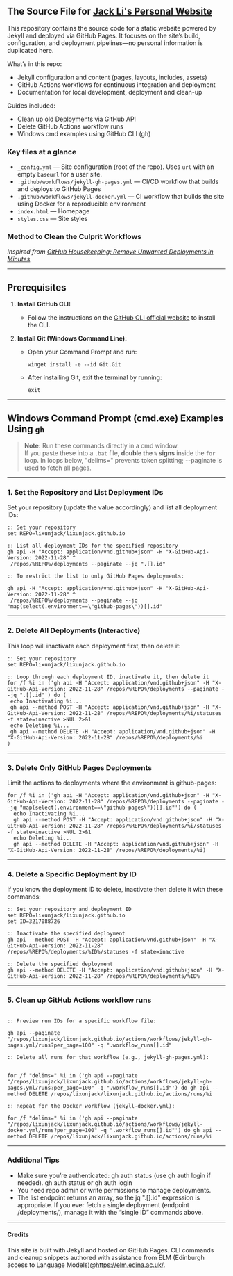 ## The Source File for [Jack Li's Personal Website](https://lixunjack.github.io)

This repository contains the source code for a static website powered by Jekyll and deployed via GitHub Pages. It focuses on the site’s build, configuration, and deployment pipelines—no personal information is duplicated here.

What’s in this repo:
- Jekyll configuration and content (pages, layouts, includes, assets)
- GitHub Actions workflows for continuous integration and deployment
- Documentation for local development, deployment and clean-up

Guides included:
 - Clean up old Deployments via GitHub API
 - Delete GitHub Actions workflow runs
 - Windows cmd examples using GitHub CLI (gh)



### Key files at a glance
- `_config.yml` — Site configuration (root of the repo). Uses `url` with an empty `baseurl` for a user site.
- `.github/workflows/jekyll-gh-pages.yml` — CI/CD workflow that builds and deploys to GitHub Pages
- `.github/workflows/jekyll-docker.yml` — CI workflow that builds the site using Docker for a reproducible environment
- `index.html` — Homepage
- `styles.css` — Site styles


### Method to Clean the Culprit Workflows

_Inspired from [GitHub Housekeeping: Remove Unwanted Deployments in Minutes](https://dhanushkac.medium.com/github-housekeeping-remove-unwanted-deployments-in-minutes-a57a52969eb2)_

---

## Prerequisites

1. **Install GitHub CLI:**
   - Follow the instructions on the [GitHub CLI official website](https://cli.github.com/) to install the CLI.

2. **Install Git (Windows Command Line):**
   - Open your Command Prompt and run:
     ```batch
     winget install -e --id Git.Git
     ```
   - After installing Git, exit the terminal by running:
     ```batch
     exit
     ```

---

## Windows Command Prompt (cmd.exe) Examples Using `gh`

> **Note:** Run these commands directly in a cmd window.  
> If you paste these into a `.bat` file, **double the `%` signs** inside the `for` loop.
> In loops below, "delims=" prevents token splitting; --paginate is used to fetch all pages.


---

### 1. Set the Repository and List Deployment IDs

Set your repository (update the value accordingly) and list all deployment IDs:
 ```batch
:: Set your repository
set REPO=lixunjack/lixunjack.github.io

:: List all deployment IDs for the specified repository
gh api -H "Accept: application/vnd.github+json" -H "X-GitHub-Api-Version: 2022-11-28" ^
  /repos/%REPO%/deployments --paginate --jq ".[].id"

:: To restrict the list to only GitHub Pages deployments:

gh api -H "Accept: application/vnd.github+json" -H "X-GitHub-Api-Version: 2022-11-28" ^
  /repos/%REPO%/deployments --paginate --jq "map(select(.environment==\"github-pages\"))[].id"
 ```

---

### 2. Delete All Deployments (Interactive)

This loop will inactivate each deployment first, then delete it:
 
 ```batch
:: Set your repository
set REPO=lixunjack/lixunjack.github.io

:: Loop through each deployment ID, inactivate it, then delete it
for /f %i in ('gh api -H "Accept: application/vnd.github+json" -H "X-GitHub-Api-Version: 2022-11-28" /repos/%REPO%/deployments --paginate --jq ".[].id"') do (
  echo Inactivating %i...
  gh api --method POST -H "Accept: application/vnd.github+json" -H "X-GitHub-Api-Version: 2022-11-28" /repos/%REPO%/deployments/%i/statuses -f state=inactive >NUL 2>&1
  echo Deleting %i...
  gh api --method DELETE -H "Accept: application/vnd.github+json" -H "X-GitHub-Api-Version: 2022-11-28" /repos/%REPO%/deployments/%i
)
 ```

---

### 3. Delete Only GitHub Pages Deployments

Limit the actions to deployments where the environment is github-pages:

```batch
for /f %i in ('gh api -H "Accept: application/vnd.github+json" -H "X-GitHub-Api-Version: 2022-11-28" /repos/%REPO%/deployments --paginate --jq "map(select(.environment==\"github-pages\"))[].id"') do (
  echo Inactivating %i...
  gh api --method POST -H "Accept: application/vnd.github+json" -H "X-GitHub-Api-Version: 2022-11-28" /repos/%REPO%/deployments/%i/statuses -f state=inactive >NUL 2>&1
  echo Deleting %i...
  gh api --method DELETE -H "Accept: application/vnd.github+json" -H "X-GitHub-Api-Version: 2022-11-28" /repos/%REPO%/deployments/%i)
```

---

### 4. Delete a Specific Deployment by ID

If you know the deployment ID to delete, inactivate then delete it with these commands:

```batch
:: Set your repository and deployment ID
set REPO=lixunjack/lixunjack.github.io
set ID=3217088726

:: Inactivate the specified deployment
gh api --method POST -H "Accept: application/vnd.github+json" -H "X-GitHub-Api-Version: 2022-11-28" /repos/%REPO%/deployments/%ID%/statuses -f state=inactive

:: Delete the specified deployment
gh api --method DELETE -H "Accept: application/vnd.github+json" -H "X-GitHub-Api-Version: 2022-11-28" /repos/%REPO%/deployments/%ID%
```

---

### 5. Clean up GitHub Actions workflow runs


```batch

:: Preview run IDs for a specific workflow file:

gh api --paginate "/repos/lixunjack/lixunjack.github.io/actions/workflows/jekyll-gh-pages.yml/runs?per_page=100" -q ".workflow_runs[].id"

:: Delete all runs for that workflow (e.g., jekyll-gh-pages.yml):


for /f "delims=" %i in ('gh api --paginate "/repos/lixunjack/lixunjack.github.io/actions/workflows/jekyll-gh-pages.yml/runs?per_page=100" -q ".workflow_runs[].id"') do gh api --method DELETE /repos/lixunjack/lixunjack.github.io/actions/runs/%i

:: Repeat for the Docker workflow (jekyll-docker.yml):

for /f "delims=" %i in ('gh api --paginate "/repos/lixunjack/lixunjack.github.io/actions/workflows/jekyll-docker.yml/runs?per_page=100" -q ".workflow_runs[].id"') do gh api --method DELETE /repos/lixunjack/lixunjack.github.io/actions/runs/%i

```

---


### Additional Tips

- Make sure you’re authenticated: gh auth status (use gh auth login if needed). gh auth status or gh auth login
- You need repo admin or write permissions to manage deployments.
- The list endpoint returns an array, so the jq ".[].id" expression is appropriate. If you ever fetch a single deployment (endpoint /deployments/), manage it with the “single ID” commands above.


---

#### Credits 

This site is built with Jekyll and hosted on GitHub Pages. CLI commands and cleanup snippets authored with assistance from ELM (Edinburgh access to Language Models)@https://elm.edina.ac.uk/.
